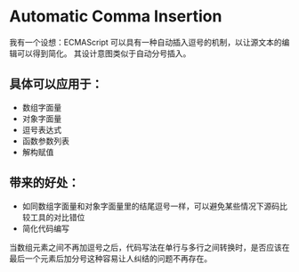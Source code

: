# Automatic Comma Insertion

我有一个设想：ECMAScript 可以具有一种自动插入逗号的机制，以让源文本的编辑可以得到简化。
其设计意图类似于自动分号插入。
## 具体可以应用于：
- 数组字面量
- 对象字面量
- 逗号表达式
- 函数参数列表
- 解构赋值

## 带来的好处：
- 如同数组字面量和对象字面量里的结尾逗号一样，可以避免某些情况下源码比较工具的对比错位
- 简化代码编写

当数组元素之间不再加逗号之后，代码写法在单行与多行之间转换时，是否应该在最后一个元素后加分号这种容易让人纠结的问题不再存在。
